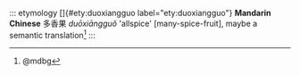 ::: etymology
[]{#ety:duoxiangguo label="ety:duoxiangguo"} **Mandarin Chinese** 多香果
*duōxiāngguǒ* 'allspice' \[many-spice-fruit\], maybe a semantic
translation[^1]
:::

[^1]: @mdbg
